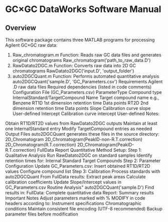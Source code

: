 # GC×GC DataWorks Software Manual

## Overview
This software package contains three MATLAB programs for processing Agilent GC×GC raw data:

1. Raw_chromatogram.m
Function: Reads raw GC data files and generates original chromatograms
Raw_chromatogram('path_to_raw_data.D')
2. RawDatato2DGC.m
Function: Converts raw data into 2D GC chromatograms
RawDatato2DGC('input.D', 'output_folder')
3. auto2DGCQuant.m
Function: Performs automated quantitative analysis
auto2DGCQuant('sample.D', 'GC_Parameters.csv')
Requirements
Agilent .D raw data files
Required dependencies (listed in code comments)
Configuration File (GC_Parameters.csv)
ParameterType	Compound type	InternalStandard/TargetCompound
Name	Target compound name	e.g., Benzene
RT1D	1st dimension retention time	Data points
RT2D	2nd dimension retention time	Data points
Slope	Calibration curve slope	User-defined
Intercept	Calibration curve intercept	User-defined
Notes:

Obtain RT1D/RT2D values from RawDatato2DGC outputs
Maintain at least one InternalStandard entry
Modify TargetCompound entries as needed
Output Files
auto2DGCQuant generates these files in the source directory:
2D_Chromatogram
2D_Chromatogram(PeakID-non-R.T.correction)
2D_Chromatogram(R.T.correction)
2D_Chromatogram(PeakID-R.T.correction)
FullData
Report
Quantitative Method Setup:
Step 1: Qualitative Analysis
Run RawDatato2DGC on standard samples
Identify retention times for:
Internal Standard
Target Compounds
Step 2: Parameter Configuration
Update GC_Parameters.csv:
Insert obtained RT1D/RT2D values
Configure compound list
Step 3: Calibration
Process standards with auto2DGCQuant
From FullData results:
Extract peak areas
Calculate calibration coefficients
Update Slope/Intercept values in GC_Parameters.csv
Routine Analysis"
auto2DGCQuant('sample.D')
Find results in:
FullData: Complete quantitative data
Report: Summary results
Important Notes
Adjust parameters marked with % MODIFY in code headers according to:
Instrument specifications
Chromatographic conditions
Maintain consistent file encoding (UTF-8 recommended)
Backup parameter files before modification
